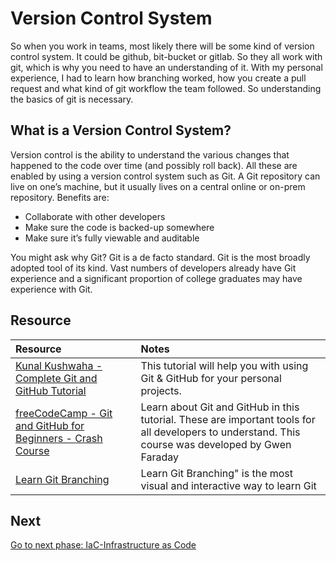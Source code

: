 # Version Control System

 So when you work in teams, most likely there will be some kind of version control system. It could be github, bit-bucket or gitlab. So they all work with git, which is why you need to have an understanding of it. With my personal experience, I had to learn how branching worked, how you create a pull request and what kind of git workflow the team followed. So understanding the basics of git is necessary.

## What is a Version Control System?

Version control is the ability to understand the various changes that happened to the code over time (and possibly roll back). All these are enabled by using a version control system such as Git. A Git repository can live on one’s machine, but it usually lives on a central online or on-prem repository.
Benefits are:

- Collaborate with other developers
- Make sure the code is backed-up somewhere
- Make sure it’s fully viewable and auditable

You might ask why Git? Git is a de facto standard.
Git is the most broadly adopted tool of its kind. Vast numbers of developers already have Git experience and a significant proportion of college graduates may have experience with Git.

## Resource

| Resource                                                            | Notes                                                                                       |
| :------------------------------------------------------------------ | :----------------------------------------------------------------------------------------- |
| [Kunal Kushwaha - Complete Git and GitHub Tutorial](https://youtu.be/apGV9Kg7ics)|  This tutorial will help you with using Git & GitHub for your personal projects.
| [freeCodeCamp - Git and GitHub for Beginners - Crash Course](https://youtu.be/RGOj5yH7evk)| Learn about Git and GitHub in this tutorial. These are important tools for all developers to understand. This course was developed by Gwen Faraday
| [Learn Git Branching](https://learngitbranching.js.org/) | Learn Git Branching" is the most visual and interactive way to learn Git

## Next

[Go to next phase: IaC-Infrastructure as Code](../iac/README.md)
